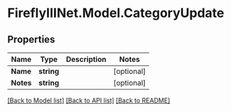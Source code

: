 # FireflyIIINet.Model.CategoryUpdate

## Properties

Name | Type | Description | Notes
------------ | ------------- | ------------- | -------------
**Name** | **string** |  | [optional] 
**Notes** | **string** |  | [optional] 

[[Back to Model list]](../README.md#documentation-for-models) [[Back to API list]](../README.md#documentation-for-api-endpoints) [[Back to README]](../README.md)

